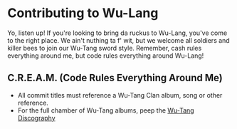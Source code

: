 # Contributing to Wu-Lang

Yo, listen up! If you're looking to bring da ruckus to Wu-Lang, you've come to the right place. We ain't nuthing ta f' wit, but we welcome all soldiers and killer bees to join our Wu-Tang sword style. Remember, cash rules everything around me, but code rules everything around Wu-Lang!

## C.R.E.A.M. (Code Rules Everything Around Me)

- All commit titles must reference a Wu-Tang Clan album, song or other reference.
- For the full chamber of Wu-Tang albums, peep the [Wu-Tang Discography](https://en.wikipedia.org/wiki/Wu-Tang_Clan_discography)
